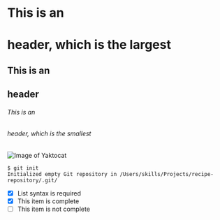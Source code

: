 # This is an <h1> header, which is the largest
## This is an <h2> header
###### This is an <h6> header, which is the smallest


![Image of Yaktocat](https://octodex.github.com/images/yaktocat.png)
  
```
$ git init
Initialized empty Git repository in /Users/skills/Projects/recipe-repository/.git/
```
- [x] List syntax is required
- [x] This item is complete
- [ ] This item is not complete
